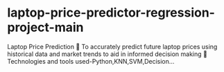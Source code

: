 # laptop-price-predictor-regression-project-main
Laptop Price Prediction  To accurately predict future laptop prices using historical data and market trends to aid in informed decision making  Technologies and tools used-Python,KNN,SVM,Decision…
